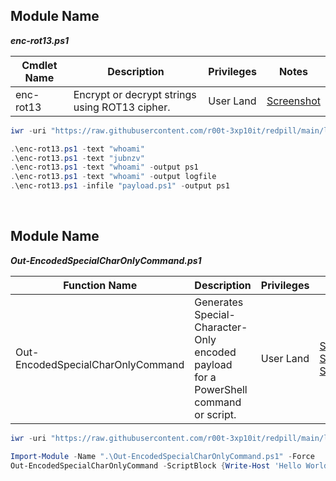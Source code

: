 ## Module Name
   <b><i>enc-rot13.ps1</i></b>

|Cmdlet Name|Description|Privileges|Notes|
|---|---|---|---|
|enc-rot13|Encrypt or decrypt strings using ROT13 cipher.|User Land|[Screenshot](https://raw.githubusercontent.com/r00t-3xp10it/redpill/main/lib/String-Obfuscation/enc-rot13.png)|

```powershell
iwr -uri "https://raw.githubusercontent.com/r00t-3xp10it/redpill/main/lib/String-Obfuscation/enc-rot13.ps1" -OutFile "enc-rot13.ps1"
```

```powershell
.\enc-rot13.ps1 -text "whoami"
.\enc-rot13.ps1 -text "jubnzv"
.\enc-rot13.ps1 -text "whoami" -output ps1
.\enc-rot13.ps1 -text "whoami" -output logfile
.\enc-rot13.ps1 -infile "payload.ps1" -output ps1
```

<br />

## Module Name
   <b><i>Out-EncodedSpecialCharOnlyCommand.ps1</i></b>

|Function Name|Description|Privileges|Notes|
|---|---|---|---|
|Out-EncodedSpecialCharOnlyCommand|Generates Special-Character-Only encoded payload<br />for a PowerShell command or script.|User Land|[Screenshot1](https://raw.githubusercontent.com/r00t-3xp10it/redpill/main/lib/String-Obfuscation/bhoanoon1.png)<br />[Screenshot2](https://raw.githubusercontent.com/r00t-3xp10it/redpill/main/lib/String-Obfuscation/2bhoanoon1.png)<br />[Screenshot3](https://github.com/r00t-3xp10it/redpill/blob/main/lib/String-Obfuscation/output-to-file.png)|

```powershell
iwr -uri "https://raw.githubusercontent.com/r00t-3xp10it/redpill/main/lib/String-Obfuscation/Out-EncodedSpecialCharOnlyCommand.ps1" -OutFile "Out-EncodedSpecialCharOnlyCommand.ps1"
```

```powershell
Import-Module -Name ".\Out-EncodedSpecialCharOnlyCommand.ps1" -Force
Out-EncodedSpecialCharOnlyCommand -ScriptBlock {Write-Host 'Hello World!' -ForegroundColor Green; Write-Host 'Obfuscation Rocks!' -ForegroundColor Green} -NoProfile -NonInteractive -PassThru
```
